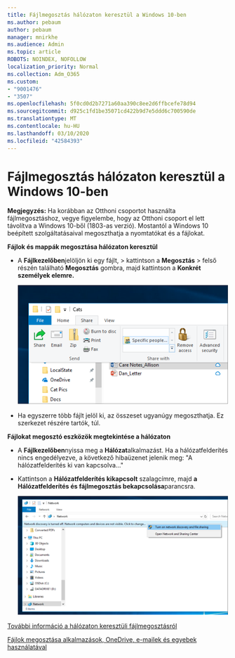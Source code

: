 ```yaml
---
title: Fájlmegosztás hálózaton keresztül a Windows 10-ben
ms.author: pebaum
author: pebaum
manager: mnirkhe
ms.audience: Admin
ms.topic: article
ROBOTS: NOINDEX, NOFOLLOW
localization_priority: Normal
ms.collection: Adm_O365
ms.custom:
- "9001476"
- "3507"
ms.openlocfilehash: 5f0cd0d2b7271a60aa390c8ee2d6ffbcefe78d94
ms.sourcegitcommit: d925c1fd1be35071cd422b9d7e5ddd6c700590de
ms.translationtype: MT
ms.contentlocale: hu-HU
ms.lasthandoff: 03/10/2020
ms.locfileid: "42584393"
---
```

# <a name="file-sharing-over-a-network-in-windows-10"></a>Fájlmegosztás hálózaton keresztül a Windows 10-ben

**Megjegyzés:** Ha korábban az Otthoni csoportot használta fájlmegosztáshoz, vegye figyelembe, hogy az Otthoni csoport el lett távolítva a Windows 10-ből (1803-as verzió). Mostantól a Windows 10 beépített szolgáltatásaival megoszthatja a nyomtatókat és a fájlokat.

**Fájlok és mappák megosztása hálózaton keresztül**

- A **Fájlkezelőben**jelöljön ki egy fájlt, > kattintson a **Megosztás** > felső részén található **Megosztás** gombra, majd kattintson a **Konkrét személyek elemre.**

    ![Fájl megosztása adott személyekkel.](media/share-with-specific-people.png)
          
- Ha egyszerre több fájlt jelöl ki, az összeset ugyanúgy megoszthatja. Ez szerkezet részére tartók, túl.

**Fájlokat megosztó eszközök megtekintése a hálózaton**

- A **Fájlkezelőben**nyissa meg a **Hálózat**alkalmazást. Ha a hálózatfelderítés nincs engedélyezve, a következő hibaüzenet jelenik meg: "A hálózatfelderítés ki van kapcsolva..."

- Kattintson a **Hálózatfelderítés kikapcsolt** szalagcímre, majd **a Hálózatfelderítés és fájlmegosztás bekapcsolása**parancsra.

    ![A hálózatfelderítés és a fájlmegosztás bekapcsolása.](media/turn-on-network-discovery.png)

[További információ a hálózaton keresztüli fájlmegosztásról](https://support.microsoft.com/help/4092694/windows-10-file-sharing-over-a-network)

[Fájlok megosztása alkalmazások, OneDrive, e-mailek és egyebek használatával](https://support.microsoft.com/help/4027674/windows-10-share-files-in-file-explorer)
